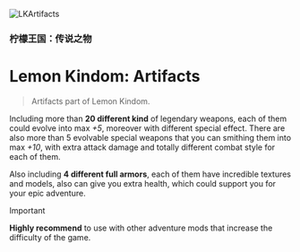 ![LKArtifacts](https://github.com/Matsulen/LemonKindom-Artifacts/assets/75823097/063a32d7-5fde-4fc2-bd76-2c0feeeabda9)
### 柠檬王国：传说之物
# Lemon Kindom: Artifacts
> Artifacts part of Lemon Kindom.

Including more than **20 different kind** of legendary weapons, each of them could evolve into max *+5*, moreover with
different special effect. There are also more than 5 evolvable special weapons that you can smithing them into max *+10*, with extra
attack damage and totally different combat style for each of them.

Also including **4 different full armors**, each of them have incredible textures and models, also can give you extra health, which
could support you for your epic adventure.

> [!IMPORTANT]
> **Highly recommend** to use with other adventure mods that increase the difficulty of the game.
